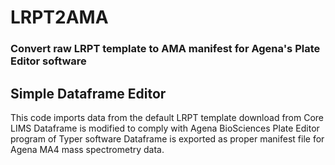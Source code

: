 # LRPT2AMA
### Convert raw LRPT template to AMA manifest for Agena's Plate Editor software

## Simple Dataframe Editor

This code imports data from the default LRPT template download from Core LIMS
Dataframe is modified to comply with Agena BioSciences Plate Editor program of Typer software
Dataframe is exported as proper manifest file for Agena MA4 mass spectrometry data.
